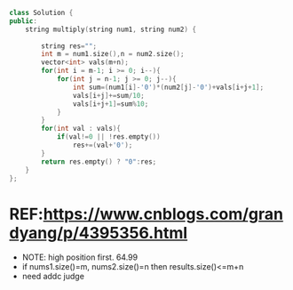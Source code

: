 ```cpp
class Solution {
public:
    string multiply(string num1, string num2) {
        
        string res="";
        int m = num1.size(),n = num2.size();
        vector<int> vals(m+n);
        for(int i = m-1; i >= 0; i--){
            for(int j = n-1; j >= 0; j--){
                int sum=(num1[i]-'0')*(num2[j]-'0')+vals[i+j+1];
                vals[i+j]+=sum/10;
                vals[i+j+1]=sum%10;
            }
        }
        for(int val : vals){
            if(val!=0 || !res.empty())
                res+=(val+'0');
        }
        return res.empty() ? "0":res;
    }
};
```
# REF:https://www.cnblogs.com/grandyang/p/4395356.html
* NOTE: high position first. 64.99
* if nums1.size()=m, nums2.size()=n then results.size()<=m+n
* need addc judge